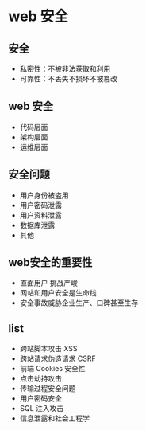 # web 安全


## 安全

- 私密性：不被非法获取和利用
- 可靠性：不丢失不损坏不被篡改


## web 安全

- 代码层面
- 架构层面
- 运维层面


## 安全问题

- 用户身份被盗用
- 用户密码泄露
- 用户资料泄露
- 数据库泄露
- 其他


## web安全的重要性

- 直面用户  挑战严峻
- 网站和用户安全是生命线
- 安全事故威胁企业生产、口碑甚至生存


## list

- 跨站脚本攻击 XSS
- 跨站请求伪造请求 CSRF
- 前端 Cookies 安全性
- 点击劫持攻击
- 传输过程安全问题
- 用户密码安全
- SQL 注入攻击
- 信息泄露和社会工程学


